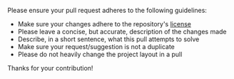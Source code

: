 Please ensure your pull request adheres to the following guidelines:

- Make sure your changes adhere to the repository's [license](https://github.com/RandomKiddo/youtubeplugins/main/LICENSE)
- Please leave a concise, but accurate, description of the changes made
- Describe, in a short sentence, what this pull attempts to solve
- Make sure your request/suggestion is not a duplicate
- Please do not heavily change the project layout in a pull

Thanks for your contribution!
